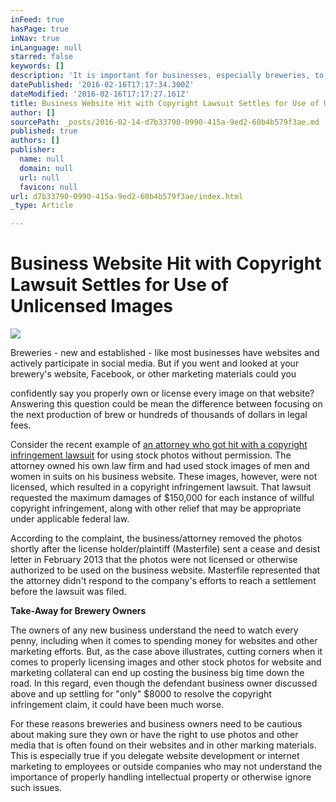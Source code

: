 ```yaml
---
inFeed: true
hasPage: true
inNav: true
inLanguage: null
starred: false
keywords: []
description: 'It is important for businesses, especially breweries, to understand ownership rights of images and other content that is going on their websites.  '
datePublished: '2016-02-16T17:17:34.300Z'
dateModified: '2016-02-16T17:17:27.161Z'
title: Business Website Hit with Copyright Lawsuit Settles for Use of Unlicensed Images
author: []
sourcePath: _posts/2016-02-14-d7b33790-0990-415a-9ed2-60b4b579f3ae.md
published: true
authors: []
publisher:
  name: null
  domain: null
  url: null
  favicon: null
url: d7b33790-0990-415a-9ed2-60b4b579f3ae/index.html
_type: Article

---
```

# Business Website Hit with Copyright Lawsuit Settles for Use of Unlicensed Images
![](https://the-grid-user-content.s3-us-west-2.amazonaws.com/b3e5ac09-c717-49a3-9d30-9ceccf9618de.jpg)

Breweries - new and established - like most businesses have websites and actively participate in social media. But if you went and looked at your brewery's website, Facebook, or other marketing materials could you

confidently say you properly own or license every image on that website? Answering this question could be mean the difference between focusing on the next production of brew or hundreds of thousands of dollars in legal fees. 

Consider the recent example of [an attorney who got hit with a copyright infringement lawsuit][0] for using stock photos without permission. The attorney owned his own law firm and had used stock images of men and women in suits on his business website. These images, however, were not licensed, which resulted in a copyright infringement lawsuit. That lawsuit requested the maximum damages of $150,000 for each instance of willful copyright infringement, along with other relief that may be appropriate under applicable federal law. 

According to the complaint, the business/attorney removed the photos shortly after the license holder/plaintiff (Masterfile) sent a cease and desist letter in February 2013 that the photos were not licensed or otherwise authorized to be used on the business website. Masterfile represented that the attorney didn't respond to the company's efforts to reach a settlement before the lawsuit was filed.

**Take-Away for Brewery Owners**

The owners of any new business understand the need to watch every penny, including when it comes to spending money for websites and other marketing efforts.  But, as the case above illustrates, cutting corners when it comes to properly licensing images and other stock photos for website and marketing collateral can end up costing the business big time down the road. In this regard, even though the defendant business owner discussed above and up settling for "only" $8​000 to resolve the copyright infringement claim, it could have been much worse. 

For these reasons breweries and business owners need to be cautious about making sure they own or have the right to use photos and other media that is often found on their websites and in other marking materials. This is especially true if you delegate website development or internet marketing to employees or outside companies who may not understand the importance of properly handling intellectual property or otherwise ignore such issues. 

[0]: http://www.law.com/sites/articles/2015/03/17/lawyer-accused-of-stealing-stock-images-to-pay-8000/?kw=Lawyer%20Accused%20of%20Stealing%20Stock%20Images%20to%20Pay%20%248%2C000&et=editorial&bu=Law.com&cn=20150318&src=EMC-Email&pt=In%20Practice&slreturn=20160115000209